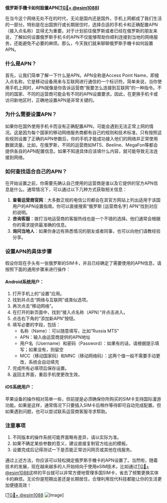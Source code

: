 **俄罗斯手機卡如何設置APN[[TG💪+ @esim1088](https://t.me/s/esim1088)]**

在当今这个网络无处不在的时代，无论是国内还是国外，手机上网都成了我们生活的一部分。特别是在出国旅行或长期居住时，选择合适的手机卡和正确配置APN（接入点名称）显得尤为重要。对于计划前往俄罗斯或者已经在俄罗斯的朋友来说，了解如何设置俄罗斯手机卡的APN不仅能够帮助你顺利连接到当地的网络服务，还能避免不必要的麻烦。那么，今天我们就来聊聊俄罗斯手機卡如何設置APN。

### 什么是APN？

首先，让我们简单了解一下什么是APN。APN全称是Access Point Name，即接入点名称。它是移动设备用来与互联网进行通信的一个标识符。简单来说，当你使用手机上网时，APN就像是你告诉运营商“我要怎么连接到互联网”的一种指令。不同的国家、不同的运营商可能会有不同的APN设置要求。因此，在更换手机卡或访问新地区时，正确地设置APN是非常关键的。

### 为什么需要设置APN？

如果你在国外使用手机卡而没有正确配置APN，可能会遇到无法正常上网的情况。这是因为每个国家的移动网络服务商都有自己的规则和技术标准，只有按照这些规则设置了正确的APN参数后，你的手机才能成功接入他们的网络并正常使用数据流量。比如，在俄罗斯，不同的运营商如MTS、Beeline、MegaFon等都会提供各自的APN配置信息。如果不知道具体应该填什么内容，就可能导致无法连接到网络。

### 如何查找适合自己的APN？

在开始设置之前，你需要先确认自己使用的运营商是谁以及它提供的官方APN信息是什么。通常情况下，可以通过以下几种方式获取相关信息：

1. **查看运营商官网**：大多数正规的电信公司都会在其官方网站上列出适用于该国用户的APN设置指南。你可以直接搜索“俄罗斯 [运营商名字] APN”找到对应的说明。
2. **咨询客服**：拨打当地运营商的客服热线也是一个不错的选择。他们通常会根据你的需求提供最准确的信息。
3. **询问当地人**：如果你身边有熟悉情况的朋友或者同事，也可以向他们请教经验分享。

### 设置APN的具体步骤

假设你现在手头有一张俄罗斯的SIM卡，并且已经确定了需要使用的APN信息，请按照下面的通用步骤来进行操作：

#### Android系统用户：
1. 打开手机上的“设置”应用。
2. 找到并点击“网络与互联网”或类似选项。
3. 再次点击“移动网络”。
4. 在打开的新页面中，找到“接入点名称（APN）”并点击进入。
5. 点击右下角的“添加新APN”按钮。
6. 填写必要的字段，包括：
   - 名称（Name）：可以随意填写，比如“Russia MTS”
   - APN：输入由运营商提供的APN地址
   - 用户名（Username）和密码（Password）：如果有的话，请根据提示填写；如果没有，则留空
   - MCC（移动国家码）和MNC（移动网络码）：这两个值一般不需要手动更改，系统会自动填充
7. 完成所有必填项后保存设置。
8. 返回主界面，重启手机使更改生效。

#### iOS系统用户：
苹果设备的操作相对简单一些，但前提是必须确保你所购买的SIM卡支持国际漫游功能。如果是这样，通常情况下只要插入SIM卡后稍作等待即可自动完成配置。但如果遇到问题，也可以尝试联系运营商客服寻求帮助。

### 注意事项

1. 不同版本的操作系统可能界面略有差异，请以实际为准。
2. 如果不确定某些参数的意义，建议直接复制官方给出的模板。
3. 设置完成后记得测试一下是否能正常访问网页或其他在线服务。

通过上述方法，你应该可以轻松搞定俄罗斯手機卡的APN设置了。当然啦，随着技术的发展，现在越来越多的人开始倾向于使用eSIM技术，比如通过[TG💪+ @esim1088](https://t.me/s/esim1088)这样的平台就可以非常方便地管理多国SIM卡，省去了频繁更换实体卡的麻烦。无论你是短期出差还是长期居住，合理利用现代科技都能让你的生活更加便捷高效！

[[TG💪+ @esim1088](https://t.me/s/esim1088) ![Image](https://i.postimg.cc/4NQfJmqS/Snipaste-2025-05-13-00-14-12.png)]